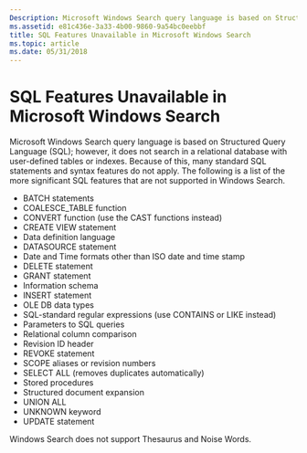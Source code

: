 ```yaml
---
Description: Microsoft Windows Search query language is based on Structured Query Language (SQL); however, it does not search in a relational database with user-defined tables or indexes.
ms.assetid: e81c436e-3a33-4b00-9860-9a54bc0eebbf
title: SQL Features Unavailable in Microsoft Windows Search
ms.topic: article
ms.date: 05/31/2018
---
```


# SQL Features Unavailable in Microsoft Windows Search

Microsoft Windows Search query language is based on Structured Query Language (SQL); however, it does not search in a relational database with user-defined tables or indexes. Because of this, many standard SQL statements and syntax features do not apply. The following is a list of the more significant SQL features that are not supported in Windows Search.


-   BATCH statements
-   COALESCE\_TABLE function
-   CONVERT function (use the CAST functions instead)
-   CREATE VIEW statement
-   Data definition language
-   DATASOURCE statement
-   Date and Time formats other than ISO date and time stamp
-   DELETE statement
-   GRANT statement
-   Information schema
-   INSERT statement
-   OLE DB data types
-   SQL-standard regular expressions (use CONTAINS or LIKE instead)
-   Parameters to SQL queries
-   Relational column comparison
-   Revision ID header
-   REVOKE statement
-   SCOPE aliases or revision numbers
-   SELECT ALL (removes duplicates automatically)
-   Stored procedures
-   Structured document expansion
-   UNION ALL
-   UNKNOWN keyword
-   UPDATE statement

Windows Search does not support Thesaurus and Noise Words.

 

 



